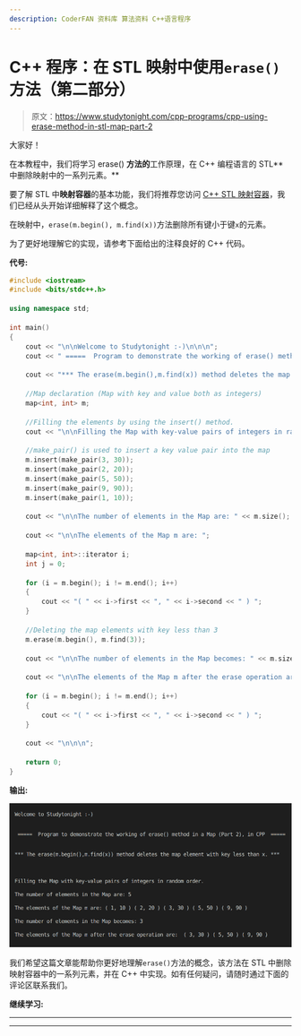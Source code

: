 ```yaml
---
description: CoderFAN 资料库 算法资料 C++语言程序
---
```


# C++ 程序：在 STL 映射中使用`erase()`方法（第二部分）

> 原文：<https://www.studytonight.com/cpp-programs/cpp-using-erase-method-in-stl-map-part-2>

大家好！

在本教程中，我们将学习 erase() **方法的**工作原理，在 C++ 编程语言的 STL** 中删除映射中的一系列元素。**

要了解 STL 中**映射容器**的基本功能，我们将推荐您访问 [C++ STL 映射容器](https://www.studytonight.com/cpp/stl/stl-container-map)，我们已经从头开始详细解释了这个概念。

在映射中，`erase(m.begin(), m.find(x))`方法删除所有键小于键`x`的元素。

为了更好地理解它的实现，请参考下面给出的注释良好的 C++ 代码。

**代号:**

```cpp
#include <iostream>
#include <bits/stdc++.h>

using namespace std;

int main()
{
    cout << "\n\nWelcome to Studytonight :-)\n\n\n";
    cout << " =====  Program to demonstrate the working of erase() method in a Map (Part 2), in CPP  ===== \n\n\n";

    cout << "*** The erase(m.begin(),m.find(x)) method deletes the map element with key less than x. *** \n\n";

    //Map declaration (Map with key and value both as integers)
    map<int, int> m;

    //Filling the elements by using the insert() method.
    cout << "\n\nFilling the Map with key-value pairs of integers in random order."; //Map automatically stores them in increasing order of keys

    //make_pair() is used to insert a key value pair into the map
    m.insert(make_pair(3, 30));
    m.insert(make_pair(2, 20));
    m.insert(make_pair(5, 50));
    m.insert(make_pair(9, 90));
    m.insert(make_pair(1, 10));

    cout << "\n\nThe number of elements in the Map are: " << m.size();

    cout << "\n\nThe elements of the Map m are: ";

    map<int, int>::iterator i;
    int j = 0;

    for (i = m.begin(); i != m.end(); i++)
    {
        cout << "( " << i->first << ", " << i->second << " ) ";
    }

    //Deleting the map elements with key less than 3
    m.erase(m.begin(), m.find(3));

    cout << "\n\nThe number of elements in the Map becomes: " << m.size();

    cout << "\n\nThe elements of the Map m after the erase operation are:  ";

    for (i = m.begin(); i != m.end(); i++)
    {
        cout << "( " << i->first << ", " << i->second << " ) ";
    }

    cout << "\n\n\n";

    return 0;
} 
```

**输出:**

![C++ erase() Map part 2](img/efcc5e093f3b98466ff071f9a951966d.png)

我们希望这篇文章能帮助你更好地理解`erase()`方法的概念，该方法在 STL 中删除映射容器中的一系列元素，并在 C++ 中实现。如有任何疑问，请随时通过下面的评论区联系我们。

**继续学习:**

* * *

* * *